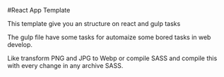 #React App Template 

This template give you an structure on react and gulp tasks

The gulp file have some tasks for automaize some bored tasks in web develop.

Like transform PNG and JPG to Webp or compile SASS and compile this with every change in any archive SASS.

